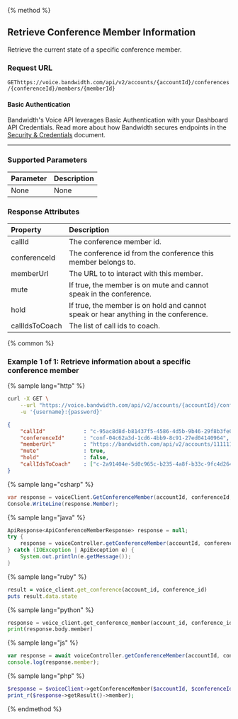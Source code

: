 {% method %}

## Retrieve Conference Member Information
Retrieve the current state of a specific conference member.

### Request URL

<code class="get">GET</code>`https://voice.bandwidth.com/api/v2/accounts/{accountId}/conferences/{conferenceId}/members/{memberId}`

#### Basic Authentication

Bandwidth's Voice API leverages Basic Authentication with your Dashboard API Credentials. Read more about how Bandwidth secures endpoints in the [Security & Credentials](../../../guides/accountCredentials.md) document.

---

### Supported Parameters

| Parameter | Description |
|:----------|:------------|
| None      | None        |

### Response Attributes

| Property          | Description                                                                           |
|:------------------|:--------------------------------------------------------------------------------------|
| callId            | The conference member id.                                                             |
| conferenceId      | The conference id from the conference this member belongs to.                         |
| memberUrl         | The URL to to interact with this member.                                              |
| mute              | If true, the member is on mute and cannot speak in the conference.                    |
| hold              | If true, the member is on hold and cannot speak or hear anything in the conference.   |
| callIdsToCoach    | The list of call ids to coach.                                                        |

{% common %}

### Example 1 of 1: Retrieve information about a specific conference member

{% sample lang="http" %}

```bash
curl -X GET \
    --url "https://voice.bandwidth.com/api/v2/accounts/{accountId}/conferences/{conferenceId}/members/{memberId}" \
    -u '{username}:{password}'
```

```json
{
    "callId"            : "c-95ac8d8d-b81437f5-4586-4d5b-9b46-29f8b3fe0aaf",
    "conferenceId"      : "conf-04c62a3d-1cd6-4bb9-8c91-27ed04140964",
    "memberUrl"         : "https://bandwidth.com/api/v2/accounts/1111111/conferences/conf-04c62a3d-1cd6-4bb9-8c91-27ed04140964/members/c-95ac8d8d-b81437f5-4586-4d5b-9b46-29f8b3fe0aaf",
    "mute"              : true,
    "hold"              : false,
    "callIdsToCoach"    : ["c-2a91404e-5d0c965c-b235-4a8f-b33c-9fc4d2644365"]
}
```

{% sample lang="csharp" %}

```csharp
var response = voiceClient.GetConferenceMember(accountId, conferenceId, memberId);
Console.WriteLine(response.Member);
```

{% sample lang="java" %}

```java
ApiResponse<ApiConferenceMemberResponse> response = null;
try {
    response = voiceController.getConferenceMember(accountId, conferenceId, memberId);
} catch (IOException | ApiException e) {
    System.out.println(e.getMessage());
}
```

{% sample lang="ruby" %}

```ruby
result = voice_client.get_conference(account_id, conference_id)
puts result.data.state
```

{% sample lang="python" %}

```python
response = voice_client.get_conference_member(account_id, conference_id, member_id)
print(response.body.member)
```

{% sample lang="js" %}

```js
var response = await voiceController.getConferenceMember(accountId, conferenceId, memberId);
console.log(response.member);
```

{% sample lang="php" %}

```php
$response = $voiceClient->getConferenceMember($accountId, $conferenceId, $memberId);
print_r($response->getResult()->member);
```

{% endmethod %}
